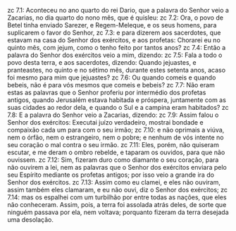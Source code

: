 zc 7.1: Aconteceu no ano quarto do rei Dario, que a palavra do Senhor veio a Zacarias, no dia quarto do nono mês, que é quisleu:
zc 7.2: Ora, o povo de Betel tinha enviado Sarezer, e Regem-Meleque, e os seus homens, para suplicarem o favor do Senhor,
zc 7.3: e para dizerem aos sacerdotes, que estavam na casa do Senhor dos exércitos, e aos profetas: Chorarei eu no quinto mês, com jejum, como o tenho feito por tantos anos?
zc 7.4: Então a palavra do Senhor dos exércitos veio a mim, dizendo:
zc 7.5: Fala a todo o povo desta terra, e aos sacerdotes, dizendo: Quando jejuastes, e pranteastes, no quinto e no sétimo mês, durante estes setenta anos, acaso foi mesmo para mim que jejuastes?
zc 7.6: Ou quando comeis e quando bebeis, não é para vós mesmos que comeis e bebeis?
zc 7.7: Não eram estas as palavras que o Senhor proferiu por intermédio dos profetas antigos, quando Jerusalém estava habitada e próspera, juntamente com as suas cidades ao redor dela, e quando o Sul e a campina eram habitados?
zc 7.8: E a palavra do Senhor veio a Zacarias, dizendo:
zc 7.9: Assim falou o Senhor dos exércitos: Executai juízo verdadeiro, mostrai bondade e compaixão cada um para com o seu irmão;
zc 7.10: e não oprimais a viúva, nem o órfão, nem o estrangeiro, nem o pobre; e nenhum de vós intente no seu coração o mal contra o seu irmão.
zc 7.11: Eles, porém, não quiseram escutar, e me deram o ombro rebelde, e taparam os ouvidos, para que não ouvissem.
zc 7.12: Sim, fizeram duro como diamante o seu coração, para não ouvirem a lei, nem as palavras que o Senhor dos exércitos enviara pelo seu Espírito mediante os profetas antigos; por isso veio a grande ira do Senhor dos exércitos.
zc 7.13: Assim como eu clamei, e eles não ouviram, assim também eles clamaram, e eu não ouvi, diz o Senhor dos exércitos;
zc 7.14: mas os espalhei com um turbilhão por entre todas as nações, que eles não conheceram. Assim, pois, a terra foi assolada atrás deles, de sorte que ninguém passava por ela, nem voltava; porquanto fizeram da terra desejada uma desolação.
